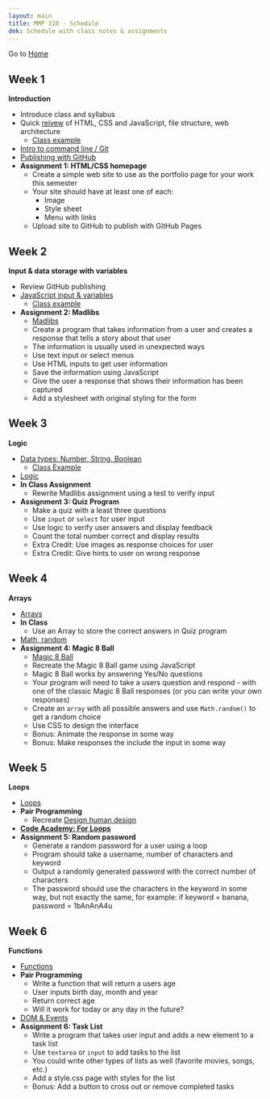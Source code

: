 ```yaml
---
layout: main
title: MMP 310 - Schedule
dek: Schedule with class notes & assignments
---
```


Go to [Home](index.html)

## Week 1
**Introduction**
- Introduce class and syllabus
- Quick [reivew](week1/) of HTML, CSS and JavaScript, file structure, web architecture
	- [Class example](week1/review/)
- [Intro to command line / Git](week1/git.html)
- [Publishing with GitHub](week1/github.html)
- **Assignment 1: HTML/CSS homepage**
	- Create a simple web site to use as the portfolio page for your work this semester
	- Your site should have at least one of each:
		- Image
		- Style sheet
		- Menu with links
	- Upload site to GitHub to publish with GitHub Pages

## Week 2
**Input & data storage with variables**
- Review GitHub publishing
- [JavaScript input & variables](week2/)
	- [Class example](week2/input/)
- **Assignment 2: Madlibs**
	- [Madlibs](https://en.wikipedia.org/wiki/Mad_Libs)
	- Create a program that takes information from a user and creates a response that tells a story about that user
	- The information is usually used in unexpected ways
	- Use text input or select menus
	- Use HTML inputs to get user information
	- Save the information using JavaScript
	- Give the user a response that shows their information has been captured
	- Add a stylesheet with original styling for the form



## Week 3
**Logic**
- [Data types: Number, String, Boolean](week3/)
	- [Class Example](https://owenbmcc.github.io/classwork310/input_2/)
- [Logic](week3/logic.html)
- **In Class Assignment**
	- Rewrite Madlibs assignment using a test to verify input
- **Assignment 3: Quiz Program**
	- Make a quiz with a least three questions
	- Use `input` or `select` for user input
	- Use logic to verify user answers and display feedback
	- Count the total number correct and display results
	- Extra Credit: Use images as response choices for user
	- Extra Credit: Give hints to user on wrong response

## Week 4
**Arrays**
- [Arrays](week4/array.html)
- **In Class**
	- Use an Array to store the correct answers in Quiz program
- [Math, random](week4/random.html)
- **Assignment 4: Magic 8 Ball**
	- [Magic 8 Ball](https://en.wikipedia.org/wiki/Magic_8-Ball)
	- Recreate the Magic 8 Ball game using JavaScript
	- Magic 8 Ball works by answering Yes/No questions
	- Your program will need to take a users question and respond - with one of the classic Magic 8 Ball responses (or you can write your own responses)
	- Create an `array` with all possible answers and use `Math.random()` to get a random choice
	- Use CSS to design the interface
	- Bonus: Animate the response in some way
	- Bonus: Make responses the include the input in some way

## Week 5
**Loops**
- [Loops](week5/loops.html)
- **Pair Programming**
	- Recreate [Design human design](http://designhumandesign.media.mit.edu/)
- **[Code Academy: For Loops](https://www.codecademy.com/courses/javascript-beginner-en-NhsaT/0/1)**
- **Assignment 5: Random password**
	- Generate a random password for a user using a loop
	- Program should take a username, number of characters and keyword
	- Output a randomly generated password with the correct number of characters
	- The password should use the characters in the keyword in some way, but not exactly the same, for example: if keyword = banana, password = 1bAnAnA4u

## Week 6
**Functions**
- [Functions](week6/functions.html)
- **Pair Programming**
	- Write a function that will return a users age
	- User inputs birth day, month and year
	- Return correct age
	- Will it work for today or any day in the future?
- [DOM & Events](week6/events.html)
- **Assignment 6: Task List**
	- Write a program that takes user input and adds a new element to a task list
	- Use `textarea` or `input` to add tasks to the list
	- You could write other types of lists as well (favorite movies, songs, etc.)
	- Add a style.css page with styles for the list 
	- Bonus: Add a button to cross out or remove completed tasks

<!-- 

more git

time
- twitter style blog
- timer

jquery
- blah

objects

json


week5.2 -- else if -- compound comparisons (&& ||)

- concepts - data, logic, loops, arrays, functions, objects 
- js stuff - dom, events, api/json

loops
dom
events!
objects
jquery
apis
canvas drawing
animation
threejs?
game?
libraries?

seriously need to rework this stuff...
- no d3 no more p5 stuff
- maybe another game engine...
- maybe three.js
- need to think about order...
	- data, logic, loops, arrays, function, objects - 
	- data, logic, functions, loops, arrays, objects - 
	- data, arrays, logic, loops, functions, 
	- data, logic, arrays, loops, functions, 
- assignments
	- madlibs
		- input, dom, variables, functions
	- magic 8 ball
		- input, array
	- quiz show
		- input, logic, [array]
	- timer
		- return function
	- password generato
		- loop
	- user style page
	- twitter
	- task list
	- interactive animation
	- sol lewitt drawing
	- json thing
	- interactive video
	- hangman
	- memory game
	- 
	

-->
